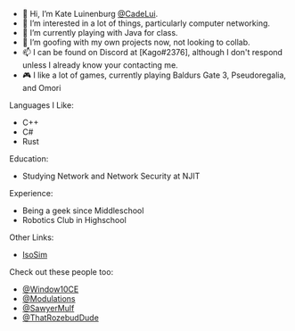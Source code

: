 - 👋 Hi, I’m Kate Luinenburg [@CadeLui](https://github.com/CadeLui).
- 👀 I’m interested in a lot of things, particularly computer networking.
- 🌱 I’m currently playing with Java for class.
- 💞️ I’m goofing with my own projects now, not looking to collab.
- 📫 I can be found on Discord at [Kago#2376], although I don't respond unless I already know your contacting me.
- 🎮 I like a lot of games, currently playing Baldurs Gate 3, Pseudoregalia, and Omori

Languages I Like:
- C++
- C#
- Rust

Education:
- Studying Network and Network Security at NJIT

Experience:
- Being a geek since Middleschool
- Robotics Club in Highschool

Other Links:
- [IsoSim](https://isosim.neocities.org/)


Check out these people too:
- [@Window10CE](https://github.com/Windows10CE)
- [@Modulations](https://github.com/Modulations)
- [@SawyerMulf](https://github.com/SawyerMulf)
- [@ThatRozebudDude](https://github.com/ThatRozebudDude)
